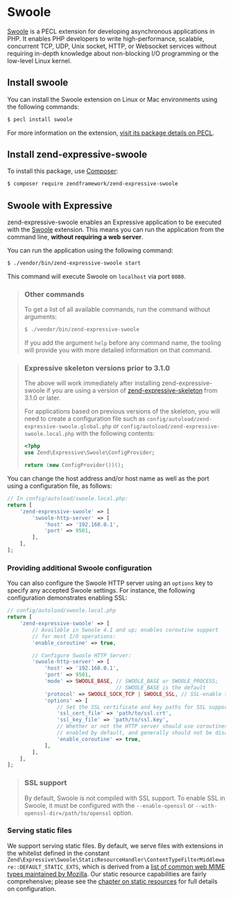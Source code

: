 # Swoole

[Swoole](https://www.swoole.co.uk/) is a PECL extension for developing
asynchronous applications in PHP. It enables PHP developers to write
high-performance, scalable, concurrent TCP, UDP, Unix socket, HTTP, or Websocket
services without requiring in-depth knowledge about non-blocking I/O programming
or the low-level Linux kernel.

## Install swoole

You can install the Swoole extension on Linux or Mac environments using the
following commands:

```bash
$ pecl install swoole
```

For more information on the extension, [visit its package details on PECL](https://pecl.php.net/package/swoole).

## Install zend-expressive-swoole

To install this package, use [Composer](https://getcomposer.org/):

```bash
$ composer require zendframework/zend-expressive-swoole
```

## Swoole with Expressive

zend-expressive-swoole enables an Expressive application to be executed with
the [Swoole](https://www.swoole.co.uk/) extension. This means you can run the
application from the command line, **without requiring a web server**.

You can run the application using the following command:

```bash
$ ./vendor/bin/zend-expressive-swoole start
```

This command will execute Swoole on `localhost` via port `8080`.

> ### Other commands
>
> To get a list of all available commands, run the command without arguments:
>
> ```bash
> $ ./vendor/bin/zend-expressive-swoole
> ```
>
> If you add the argument `help` before any command name, the tooling will
> provide you with more detailed information on that command.

> ### Expressive skeleton versions prior to 3.1.0
>
> The above will work immediately after installing zend-expressive-swoole if you
> are using a version of [zend-expressive-skeleton](https://github.com/zendframework/zend-expressive-skeleton)
> from 3.1.0 or later.
>
> For applications based on previous versions of the skeleton, you will need to
> create a configuration file such as `config/autoload/zend-expressive-swoole.global.php`
> or `config/autoload/zend-expressive-swoole.local.php` with the following
> contents:
>
> ```php
> <?php
> use Zend\Expressive\Swoole\ConfigProvider;
>
> return (new ConfigProvider())();
> ```

You can change the host address and/or host name as well as the port using a
configuration file, as follows:

```php
// In config/autoload/swoole.local.php:
return [
    'zend-expressive-swoole' => [
        'swoole-http-server' => [
            'host' => '192.168.0.1',
            'port' => 9501,
        ],
    ],
];
```

### Providing additional Swoole configuration

You can also configure the Swoole HTTP server using an `options` key to specify
any accepted Swoole settings. For instance, the following configuration
demonstrates enabling SSL:

```php
// config/autoload/swoole.local.php
return [
    'zend-expressive-swoole' => [
        // Available in Swoole 4.1 and up; enables coroutine support
        // for most I/O operations:
        'enable_coroutine' => true,

        // Configure Swoole HTTP Server:
        'swoole-http-server' => [
            'host' => '192.168.0.1',
            'port' => 9501,
            'mode' => SWOOLE_BASE, // SWOOLE_BASE or SWOOLE_PROCESS;
                                   // SWOOLE_BASE is the default
            'protocol' => SWOOLE_SOCK_TCP | SWOOLE_SSL, // SSL-enable the server
            'options' => [
                // Set the SSL certificate and key paths for SSL support:
                'ssl_cert_file' => 'path/to/ssl.crt',
                'ssl_key_file' => 'path/to/ssl.key',
                // Whether or not the HTTP server should use coroutines;
                // enabled by default, and generally should not be disabled:
                'enable_coroutine' => true,
            ],
        ],
    ],
];
```

> ### SSL support
>
> By default, Swoole is not compiled with SSL support. To enable SSL in Swoole, it
> must be configured with the `--enable-openssl` or
> `--with-openssl-dir=/path/to/openssl` option.

### Serving static files

We support serving static files. By default, we serve files with extensions in
the whitelist defined in the constant `Zend\Expressive\Swoole\StaticResourceHandler\ContentTypeFilterMiddleware::DEFAULT_STATIC_EXTS`,
which is derived from a [list of common web MIME types maintained by Mozilla](https://developer.mozilla.org/en-US/docs/Web/HTTP/Basics_of_HTTP/MIME_types/Complete_list_of_MIME_types).
Our static resource capabilities are fairly comprehensive; please see the
[chapter on static resources](static-resources.md) for full details on
configuration.
